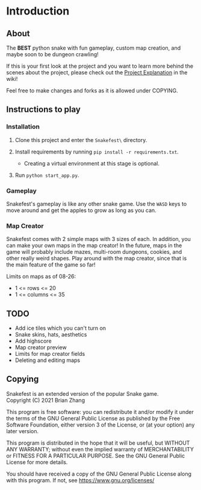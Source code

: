 # Introduction

## About

The **BEST** python snake with fun gameplay, custom map creation, and maybe soon to be dungeon crawling!

If this is your first look at the project and you want to learn more behind the scenes about the project, please check out the [Project Explanation](https://github.com/BrianZhang1/Snakefest/wiki/Project-Explanation) in the wiki!

Feel free to make changes and forks as it is allowed under COPYING.  
## Instructions to play 

### Installation

1. Clone this project and enter the `Snakefest\` directory.  

2. Install requirements by running `pip install -r requirements.txt`.  
    * Creating a virtual environment at this stage is optional.  

3. Run `python start_app.py`.

### Gameplay

Snakefest's gameplay is like any other snake game. Use the `WASD` keys to move around and get the apples to grow as long as you can.

### Map Creator

Snakefest comes with 2 simple maps with 3 sizes of each. In addition, you can make your own maps in the map creator! In the future, maps in the game will probably include mazes, multi-room dungeons, cookies, and other really weird shapes. Play around with the map creator, since that is the main feature of the game so far!  

Limits on maps as of 08-26:  
* 1 <= rows <= 20
* 1 <= columns <= 35

## TODO

* Add ice tiles which you can't turn on
* Snake skins, hats, aesthetics
* Add highscore
* Map creator preview
* Limits for map creator fields
* Deleting and editing maps

## Copying

Snakefest is an extended version of the popular Snake game.  
Copyright (C) 2021  Brian Zhang

This program is free software: you can redistribute it and/or modify
it under the terms of the GNU General Public License as published by
the Free Software Foundation, either version 3 of the License, or
(at your option) any later version.

This program is distributed in the hope that it will be useful,
but WITHOUT ANY WARRANTY; without even the implied warranty of
MERCHANTABILITY or FITNESS FOR A PARTICULAR PURPOSE.  See the
GNU General Public License for more details.

You should have received a copy of the GNU General Public License
along with this program.  If not, see <https://www.gnu.org/licenses/>
